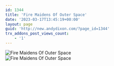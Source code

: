 ```yaml
---
id: 1344
title: 'Fire Maidens Of Outer Space'
date: '2023-03-17T13:45:19+00:00'
layout: page
guid: 'http://new.andydixon.com/?page_id=1344'
trx_addons_post_views_count:
    - '1'
---
```


![Fire Maidens Of Outer Space](https://i0.wp.com/assets.g8x2.ldn.idrivee2-23.com/posters/Fire%20Maidens%20Of%20Outer%20Space%2001.jpg?w=1200&ssl=1 "Fire Maidens Of Outer Space")  
![Fire Maidens Of Outer Space](https://i0.wp.com/assets.g8x2.ldn.idrivee2-23.com/posters/Fire%20Maidens%20Of%20Outer%20Space%2002.jpg?w=1200&ssl=1 "Fire Maidens Of Outer Space")